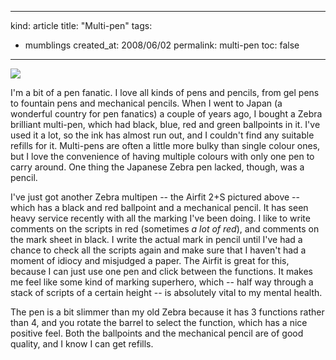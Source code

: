 -----
kind: article
title: "Multi-pen"
tags:
- mumblings
created_at: 2008/06/02
permalink: multi-pen
toc: false
-----

<p class="img-shadow"><img src="http://rousette.org.uk/ee/images/uploads/2008-06-02_17-48-44.jpg" /></p>

<p>I'm a bit of a pen fanatic. I love all kinds of pens and pencils, from gel pens to fountain pens and mechanical pencils. When I went to Japan (a wonderful country for pen fanatics) a couple of years ago, I bought a Zebra brilliant multi-pen, which had black, blue, red and green ballpoints in it. I've used it a lot, so the ink has almost run out, and I couldn't find any suitable refills for it. Multi-pens are often a little more bulky than single colour ones, but I love the convenience of having multiple colours with only one pen to carry around. One thing the Japanese Zebra pen lacked, though, was a pencil.</p>

<p>I've just got another Zebra multipen -- the Airfit 2+S pictured above -- which has a black and red ballpoint and a mechanical pencil. It has seen heavy service recently with all the marking I've been doing. I like to write comments on the scripts in red (sometimes <em>a lot of red</em>), and comments on the mark sheet in black. I write the actual mark in pencil until I've had a chance to check all the scripts again and make sure that I haven't had a moment of idiocy and misjudged a paper. The Airfit is great for this, because I can just use one pen and click between the functions. It makes me feel like some kind of marking superhero, which -- half way through a stack of scripts of a certain height -- is absolutely vital to my mental health.</p>

<p>The pen is a bit slimmer than my old Zebra because it has 3 functions rather than 4, and you rotate the barrel to select the function, which has a nice positive feel. Both the ballpoints and the mechanical pencil are of good quality, and I know I can get refills.</p>


